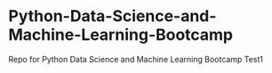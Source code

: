 # Python-Data-Science-and-Machine-Learning-Bootcamp
Repo for Python Data Science and Machine Learning Bootcamp
Test1